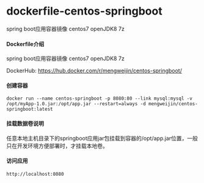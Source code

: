 # dockerfile-centos-springboot
spring boot应用容器镜像 centos7 openJDK8 7z 

#### Dockerfile介绍
  spring boot应用容器镜像 centos7 openJDK8 7z 
  
  DockerHub: https://hub.docker.com/r/mengweijin/centos-springboot/

#### 创建容器
	docker run --name centos-springboot -p 8080:80 --link mysql:mysql -v /opt/myApp-1.0.jar:/opt/app.jar --restart=always -d mengweijin/centos-springboot:latest
	
#### 挂载数据卷说明
任意本地主机目录下的springboot应用jar包挂载到容器的/opt/app.jar位置，一般只在开发环境方便部署时，才挂载本地卷。
	
#### 访问应用
	http://localhost:8080
